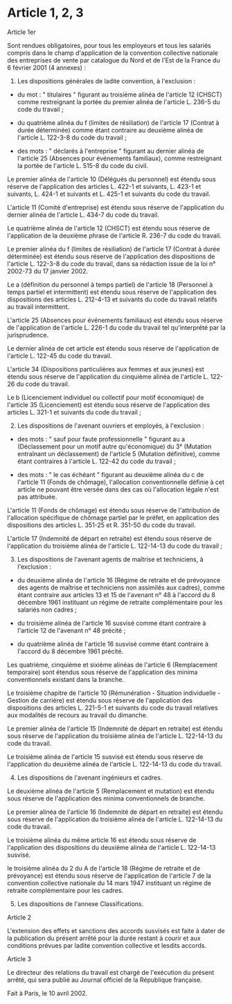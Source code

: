 # Article 1,  2,  3

Article 1er

Sont rendues obligatoires, pour tous les employeurs et tous les salariés compris dans le champ d'application de la convention collective nationale des entreprises de vente par catalogue du Nord et de l'Est de la France du 6 février 2001 (4 annexes) :

1. Les dispositions générales de ladite convention, à l'exclusion :

- du mot : " titulaires " figurant au troisième alinéa de l'article 12 (CHSCT) comme restreignant la portée du premier alinéa de l'article L. 236-5 du code du travail ;

- du quatrième alinéa du f (limites de résiliation) de l'article 17 (Contrat à durée déterminée) comme étant contraire au deuxième alinéa de l'article L. 122-3-8 du code du travail ;

- des mots : " déclarés à l'entreprise " figurant au dernier alinéa de l'article 25 (Absences pour événements familiaux), comme restreignant la portée de l'article L. 515-8 du code du civil.

Le premier alinéa de l'article 10 (Délégués du personnel) est étendu sous réserve de l'application des articles L. 422-1 et suivants, L. 423-1 et suivants, L. 424-1 et suivants et L. 425-1 et suivants du code du travail.

L'article 11 (Comité d'entreprise) est étendu sous réserve de l'application du dernier alinéa de l'article L. 434-7 du code du travail.

Le quatrième alinéa de l'article 12 (CHSCT) est étendu sous réserve de l'application de la deuxième phrase de l'article R. 236-7 du code du travail.

Le premier alinéa du f (limites de résiliation) de l'article 17 (Contrat à durée déterminée) est étendu sous réserve de l'application des dispositions de l'article L. 122-3-8 du code du travail, dans sa rédaction issue de la loi n° 2002-73 du 17 janvier 2002.

Le a (définition du personnel à temps partiel) de l'article 18 (Personnel à temps partiel et intermittent) est étendu sous réserve de l'application des dispositions des articles L. 212-4-13 et suivants du code du travail relatifs au travail intermittent.

L'article 25 (Absences pour événements familiaux) est étendu sous réserve de l'application de l'article L. 226-1 du code du travail tel qu'interprété par la jurisprudence.

Le dernier alinéa de cet article est étendu sous réserve de l'application de l'article L. 122-45 du code du travail.

L'article 34 (Dispositions particulières aux femmes et aux jeunes) est étendu sous réserve de l'application du cinquième alinéa de l'article L. 122-26 du code du travail.

Le b (Licenciement individuel ou collectif pour motif économique) de l'article 35 (Licenciement) est étendu sous réserve de l'application des articles L. 321-1 et suivants du code du travail ;

2. Les dispositions de l'avenant ouvriers et employés, à l'exclusion :

- des mots : " sauf pour faute professionnelle " figurant au a (Déclassement pour un motif autre qu'économique) du 3° (Mutation entraînant un déclassement) de l'article 5 (Mutation définitive), comme étant contraires à l'article L. 122-42 du code du travail ;

- des mots : " le cas échéant " figurant au deuxième alinéa du c de l'article 11 (Fonds de chômage), l'allocation conventionnelle définie à cet article ne pouvant être versée dans des cas où l'allocation légale n'est pas attribuée.

L'article 11 (Fonds de chômage) est étendu sous réserve de l'attribution de l'allocation spécifique de chômage partiel par le préfet, en application des dispositions des articles L. 351-25 et R. 351-50 du code du travail.

L'article 17 (Indemnité de départ en retraite) est étendu sous réserve de l'application du troisième alinéa de l'article L. 122-14-13 du code du travail ;

3. Les dispositions de l'avenant agents de maîtrise et techniciens, à l'exclusion :

- du deuxième alinéa de l'article 16 (Régime de retraite et de prévoyance des agents de maîtrise et techniciens non assimilés aux cadres), comme étant contraire aux articles 13 et 15 de l'avenant n° 48 à l'accord du 8 décembre 1961 instituant un régime de retraite complémentaire pour les salariés non cadres ;

- du troisième alinéa de l'article 16 susvisé comme étant contraire à l'article 12 de l'avenant n° 48 précité ;

- du quatrième alinéa de l'article 16 susvisé comme étant contraire à l'accord du 8 décembre 1961 précité.

Les quatrième, cinquième et sixième alinéas de l'article 6 (Remplacement temporaire) sont étendus sous réserve de l'application des minima conventionnels existant dans la branche.

Le troisième chapitre de l'article 10 (Rémunération - Situation individuelle - Gestion de carrière) est étendu sous réserve de l'application des dispositions des articles L. 221-5-1 et suivants du code du travail relatives aux modalités de recours au travail du dimanche.

Le premier alinéa de l'article 15 (Indemnité de départ en retraite) est étendu sous réserve de l'application du troisième alinéa de l'article L. 122-14-13 du code du travail.

Le troisième alinéa de l'article 15 susvisé est étendu sous réserve de l'application du deuxième alinéa de l'article L. 122-14-13 du code du travail.

4. Les dispositions de l'avenant ingénieurs et cadres.

Le deuxième alinéa de l'article 5 (Remplacement et mutation) est étendu sous réserve de l'application des minima conventionnels de branche.

Le premier alinéa de l'article 16 (Indemnité de départ en retraite) est étendu sous réserve de l'application du troisième alinéa de l'article L. 122-14-13 du code du travail.

Le troisième alinéa du même article 16 est étendu sous réserve de l'application des dispositions du deuxième alinéa de l'article L. 122-14-13 susvisé.

le troisième alinéa du 2 du A de l'article 18 (Régime de retraite et de prévoyance) est étendu sous réserve de l'application de l'article 7 de la convention collective nationale du 14 mars 1947 instituant un régime de retraite complémentaire pour les cadres.

5. Les dispositions de l'annexe Classifications.

Article 2

L'extension des effets et sanctions des accords susvisés est faite à dater de la publication du présent arrêté pour la durée restant à courir et aux conditions prévues par ladite convention collective et lesdits accords.

Article 3

Le directeur des relations du travail est chargé de l'exécution du présent arrêté, qui sera publié au Journal officiel de la République française.

Fait à Paris, le 10 avril 2002.

